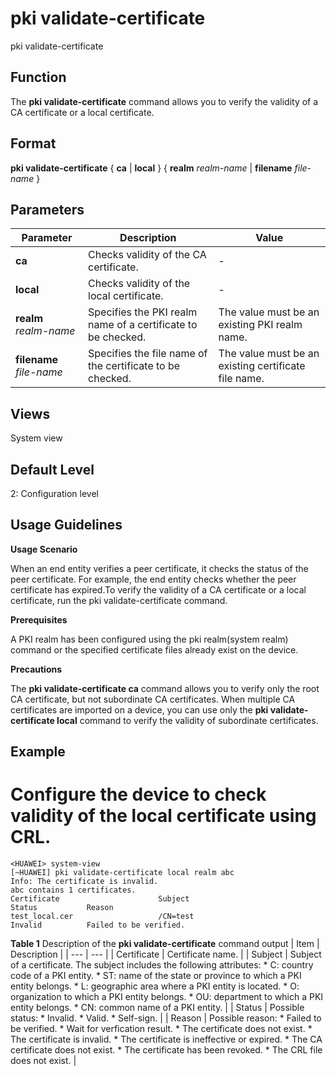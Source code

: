 pki validate-certificate
========================

pki validate-certificate

Function
--------



The **pki validate-certificate** command allows you to verify the validity of a CA certificate or a local certificate.




Format
------

**pki validate-certificate** { **ca** | **local** } { **realm** *realm-name* | **filename** *file-name* }


Parameters
----------

| Parameter | Description | Value |
| --- | --- | --- |
| **ca** | Checks validity of the CA certificate. | - |
| **local** | Checks validity of the local certificate. | - |
| **realm** *realm-name* | Specifies the PKI realm name of a certificate to be checked. | The value must be an existing PKI realm name. |
| **filename** *file-name* | Specifies the file name of the certificate to be checked. | The value must be an existing certificate file name. |



Views
-----

System view


Default Level
-------------

2: Configuration level


Usage Guidelines
----------------

**Usage Scenario**

When an end entity verifies a peer certificate, it checks the status of the peer certificate. For example, the end entity checks whether the peer certificate has expired.To verify the validity of a CA certificate or a local certificate, run the pki validate-certificate command.

**Prerequisites**

A PKI realm has been configured using the pki realm(system realm) command or the specified certificate files already exist on the device.

**Precautions**

The **pki validate-certificate ca** command allows you to verify only the root CA certificate, but not subordinate CA certificates. When multiple CA certificates are imported on a device, you can use only the **pki validate-certificate local** command to verify the validity of subordinate certificates.


Example
-------

# Configure the device to check validity of the local certificate using CRL.
```
<HUAWEI> system-view
[~HUAWEI] pki validate-certificate local realm abc
Info: The certificate is invalid.
abc contains 1 certificates.
Certificate                      Subject                          Status           Reason
test_local.cer                   /CN=test                         Invalid          Failed to be verified.

```

**Table 1** Description of the **pki validate-certificate** command output
| Item | Description |
| --- | --- |
| Certificate | Certificate name. |
| Subject | Subject of a certificate. The subject includes the following attributes:   * C: country code of a PKI entity. * ST: name of the state or province to which a PKI entity belongs. * L: geographic area where a PKI entity is located. * O: organization to which a PKI entity belongs. * OU: department to which a PKI entity belongs. * CN: common name of a PKI entity. |
| Status | Possible status:   * Invalid. * Valid. * Self-sign. |
| Reason | Possible reason:   * Failed to be verified. * Wait for verfication result. * The certificate does not exist. * The certificate is invalid. * The certificate is ineffective or expired. * The CA certificate does not exist. * The certificate has been revoked. * The CRL file does not exist. |